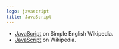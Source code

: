 ```yaml
---
logo: javascript
title: JavaScript
---
```


- [JavaScript](https://simple.wikipedia.org/wiki/JavaScript) on Simple English Wikipedia.
- [JavaScript](https://wikipedia.org/wiki/JavaScript) on Wikipedia.
